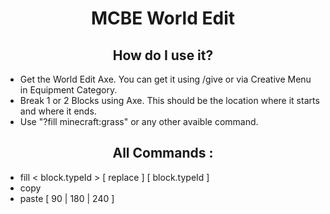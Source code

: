 <h1 align="center">
 MCBE World Edit
</h1>

<h2 align="center">
 How do I use it?
</h2>
<ul>
 <li>
  Get the World Edit Axe. You can get it using /give or via Creative Menu in Equipment Category.
 </li>
 <li>
  Break 1 or 2 Blocks using Axe. This should be the location where it starts and where it ends.
 </li>
 <li>
  Use "?fill minecraft:grass" or any other avaible command.
 </li>
</ul>

<h2 align="center">
 All Commands :
</h2>
<ul>
 <li>
  fill < block.typeId > [ replace ] [ block.typeId ]
 </li>
 <li>
  copy
 </li>
 <li>
  paste [ 90 | 180 | 240 ]
 </li>
</ul>
